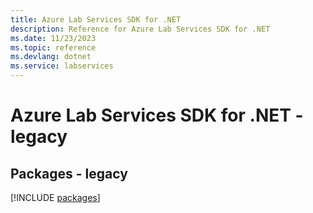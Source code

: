 ```yaml
---
title: Azure Lab Services SDK for .NET
description: Reference for Azure Lab Services SDK for .NET
ms.date: 11/23/2023
ms.topic: reference
ms.devlang: dotnet
ms.service: labservices
---
```

# Azure Lab Services SDK for .NET - legacy
## Packages - legacy
[!INCLUDE [packages](lab-services-index.md)]